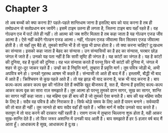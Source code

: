 # Chapter 3
 तो अब बच्चों को क्या करना है? पहले-पहले शान्तिधाम जाना है इसलिए बाप को याद करना है तब ही तमोप्रधान से सतोप्रधान बन जायेंगे। इसमें टाइम उतना ही लगता है, जितना टाइम बाप यहाँ रहते हैं। वह गोल्डन एज में पार्ट लेते ही नहीं। तो आत्मा को जब शरीर मिलता है तब कहा जाता है यह गोल्डन एजड जीव आत्मा है। ऐसे नहीं कहेंगे गोल्डन एजड आत्मा। नहीं, गोल्डन एजड जीवात्मा फिर सिलवर एजड जीवात्मा होती है। तो यहाँ तुम बैठे हो, तुमको शान्ति भी है तो सुख भी प्राप्त होता है। तो क्या करना चाहिए? दु:खधाम का संन्यास। इसको कहा जाता है बेहद का संन्यास। उन संन्यासियों का है हद का संन्यास, घरबार छोड़ जंगल में जाते हैं। उनको यह पता नहीं है कि सारी सृष्टि ही जंगल है। यह कांटों का जंगल है। यह है कांटों की दुनिया, वह है फूलों की दुनिया। वह भल संन्यास करते हैं परन्तु फिर भी कांटों की दुनिया में, जंगल में शहर से दूर-दूर जाकर रहते हैं। उन्हों का है निवृत्ति मार्ग, तुम्हारा है प्रवृत्ति मार्ग। तुम पवित्र जोड़ी थे, अभी अपवित्र बने हो। उनको गृहस्थ आश्रम भी कहते हैं। संन्यासी तो आते ही बाद में हैं। इस्लामी, बौद्धी भी बाद में आते हैं। क्रिश्चियन से कुछ पहले आते हैं। तो यह झाड़ भी याद करना है, चक्र भी याद करना है। बाप कल्प-कल्प आकर कल्प वृक्ष की नॉलेज देते हैं क्योंकि खुद बीजरूप हैं, सत हैं, चैतन्य हैं इसलिए कल्प-कल्प आकर कल्प वृक्ष का सारा राज़ समझाते हैं। तुम आत्मा हो परन्तु तुमको ज्ञान सागर, सुख का सागर, शान्ति का सागर नहीं कहा जाता। यह महिमा एक ही बाप की है जो तुमको ऐसा बनाते हैं। बाप की यह महिमा सदैव के लिए है। सदैव वह पवित्र है और निराकार है। सिर्फ थोड़े समय के लिए आते हैं पावन बनाने। सर्वव्यापी की तो बात ही नहीं। तुम जानते हो बाप सदैव वहाँ ही रहते हैं। भक्ति मार्ग में सदैव उनको याद करते हैं। सतयुग में तो याद करने की दरकार नहीं रहती है। रावण राज्य में तुम्हारा चिल्लाना शुरू होता है, वही आकर सुख-शान्ति देते हैं। तो फिर जरूर अशान्ति में उनकी याद आती है। बाप समझाते हैं हर 5 हज़ार वर्ष बाद मैं आता हूँ। आधाकल्प है सुख, आधाकल्प है दु:ख। 